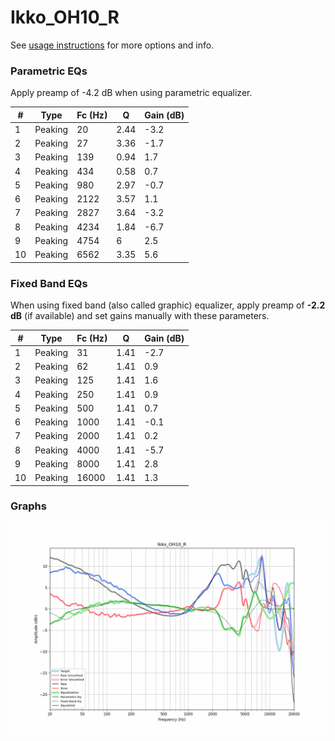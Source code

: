# Ikko_OH10_R
See [usage instructions](https://github.com/jaakkopasanen/AutoEq#usage) for more options and info.

### Parametric EQs
Apply preamp of -4.2 dB when using parametric equalizer.

|   # | Type    |   Fc (Hz) |    Q |   Gain (dB) |
|-----|---------|-----------|------|-------------|
|   1 | Peaking |        20 | 2.44 |        -3.2 |
|   2 | Peaking |        27 | 3.36 |        -1.7 |
|   3 | Peaking |       139 | 0.94 |         1.7 |
|   4 | Peaking |       434 | 0.58 |         0.7 |
|   5 | Peaking |       980 | 2.97 |        -0.7 |
|   6 | Peaking |      2122 | 3.57 |         1.1 |
|   7 | Peaking |      2827 | 3.64 |        -3.2 |
|   8 | Peaking |      4234 | 1.84 |        -6.7 |
|   9 | Peaking |      4754 | 6    |         2.5 |
|  10 | Peaking |      6562 | 3.35 |         5.6 |

### Fixed Band EQs
When using fixed band (also called graphic) equalizer, apply preamp of **-2.2 dB** (if available) and set gains manually with these parameters.

|   # | Type    |   Fc (Hz) |    Q |   Gain (dB) |
|-----|---------|-----------|------|-------------|
|   1 | Peaking |        31 | 1.41 |        -2.7 |
|   2 | Peaking |        62 | 1.41 |         0.9 |
|   3 | Peaking |       125 | 1.41 |         1.6 |
|   4 | Peaking |       250 | 1.41 |         0.9 |
|   5 | Peaking |       500 | 1.41 |         0.7 |
|   6 | Peaking |      1000 | 1.41 |        -0.1 |
|   7 | Peaking |      2000 | 1.41 |         0.2 |
|   8 | Peaking |      4000 | 1.41 |        -5.7 |
|   9 | Peaking |      8000 | 1.41 |         2.8 |
|  10 | Peaking |     16000 | 1.41 |         1.3 |

### Graphs
![](./Ikko_OH10_R.png)
